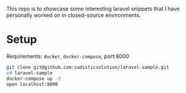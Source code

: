 This repo is to showcase some interesting laravel snippets that I have personally worked on in closed-source environments.

# Setup

Requirements: `docker`, `docker-compose`, port:8000

```bash
git clone git@github.com:sadisticsolution/laravel-sample.git
cd laravel-sample
docker-compose up -d
open localhost:8000
```
